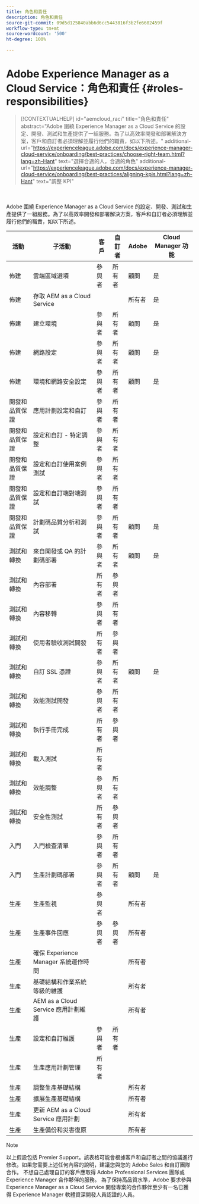 ```yaml
---
title: 角色和責任
description: 角色和責任
source-git-commit: 09d5d125840abb6d6cc5443816f3b2fe6602459f
workflow-type: tm+mt
source-wordcount: '500'
ht-degree: 100%

---
```



# Adobe Experience Manager as a Cloud Service：角色和責任 {#roles-responsibilities}

>[!CONTEXTUALHELP]
>id="aemcloud_raci"
>title="角色和責任"
>abstract="Adobe 圍繞 Experience Manager as a Cloud Service 的設定、開發、測試和生產提供了一組服務。為了以高效率開發和部署解決方案，客戶和自訂者必須理解並履行他們的職責，如以下所述。"
>additional-url="https://experienceleague.adobe.com/docs/experience-manager-cloud-service/onboarding/best-practices/choose-right-team.html?lang=zh-Hant" text="選擇合適的人，合適的角色"
>additional-url="https://experienceleague.adobe.com/docs/experience-manager-cloud-service/onboarding/best-practices/aligning-kpis.html?lang=zh-Hant" text="調整 KPI"

<br></br>Adobe 圍繞 Experience Manager as a Cloud Service 的設定、開發、測試和生產提供了一組服務。為了以高效率開發和部署解決方案，客戶和自訂者必須理解並履行他們的職責，如以下所述。


| 活動 | 子活動 | 客戶 | 自訂者 | Adobe | Cloud Manager 功能 |
|---------------------------------|-------------------------------------------------------|-------------|-------------|---------|-----------------------------|
| 佈建 | 雲端區域選項 | 參與者 | 所有者 | 顧問 | 是 |
| 佈建 | 存取 AEM as a Cloud Service |  |  | 所有者 | 是 |
| 佈建 | 建立環境 | 參與者 | 所有者 | 顧問 | 是 |
| 佈建 | 網路設定 | 參與者 | 所有者 | 顧問 | 是 |
| 佈建 | 環境和網路安全設定 | 參與者 | 所有者 | 顧問 | 是 |
| 開發和品質保證 | 應用計劃設定和自訂 | 參與者 | 所有者 |  |  |
| 開發和品質保證 | 設定和自訂 - 特定調整 | 參與者 | 所有者 |  |  |
| 開發和品質保證 | 設定和自訂使用案例測試 | 參與者 | 所有者 |  |  |
| 開發和品質保證 | 設定和自訂端對端測試 | 參與者 | 所有者 |  |  |
| 開發和品質保證 | 計劃碼品質分析和測試 | 參與者 | 所有者 | 顧問 | 是 |
| 測試和轉換 | 來自開發或 QA 的計劃碼部署 | 參與者 | 所有者 | 顧問 | 是 |
| 測試和轉換 | 內容部署 | 所有者 | 參與者 |  |  |
| 測試和轉換 | 內容移轉 | 參與者 | 所有者 |  |  |
| 測試和轉換 | 使用者驗收測試開發 | 所有者 | 參與者 |  |  |
| 測試和轉換 | 自訂 SSL 憑證 | 參與者 | 所有者 | 顧問 | 是 |
| 測試和轉換 | 效能測試開發 | 參與者 | 所有者 |  |  |
| 測試和轉換 | 執行手冊完成 | 所有者 | 參與者 |  |  |
| 測試和轉換 | 載入測試 | 所有者 |  |  |  |
| 測試和轉換 | 效能調整 | 參與者 | 所有者 |  |  |
| 測試和轉換 | 安全性測試 | 所有者 | 參與者 |  |  |
| 入門 | 入門檢查清單 | 參與者 | 所有者 |  |  |
| 入門 | 生產計劃碼部署 | 參與者 | 所有者 | 顧問 | 是 |
| 生產 | 生產監視 | 參與者 |  | 所有者 |  |
| 生產 | 生產事件回應 | 參與者 | 參與者 | 所有者 |  |
| 生產 | 確保 Experience Manager 系統運作時間 |  |  | 所有者 |  |
| 生產 | 基礎結構和作業系統等級的維護 |  |  | 所有者 |  |
| 生產 | AEM as a Cloud Service 應用計劃維護 |  |  | 所有者 |  |
| 生產 | 設定和自訂維護 | 參與者 | 所有者 |  |  |
| 生產 | 生產應用計劃管理 | 所有者 |  |  |  |
| 生產 | 調整生產基礎結構 |  |  | 所有者 |  |
| 生產 | 擴展生產基礎結構 |  |  | 所有者 |  |
| 生產 | 更新 AEM as a Cloud Service 應用計劃 |  |  | 所有者 |  |
| 生產 | 生產備份和災害復原 |  |  | 所有者 |  |

>[!NOTE]
>
> 以上假設包括 Premier Support。該表格可能會根據客戶和自訂者之間的協議進行修改。如果您需要上述任何內容的說明，建議您與您的 Adobe Sales 和自訂團隊合作。
> 不想自己處理自訂的客戶應取得 Adobe Professional Services 團隊或 Experience Manager 合作夥伴的服務。
>為了保持高品質水準，Adobe 要求參與 Experience Manager as a Cloud Service 開發專案的合作夥伴至少有一名已獲得 Experience Manager 軟體資深開發人員認證的人員。

